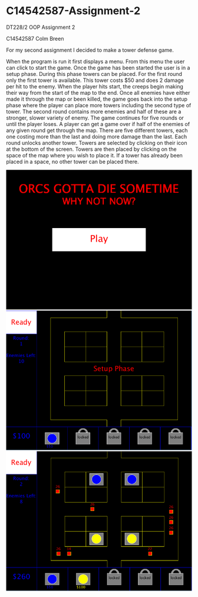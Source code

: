 # C14542587-Assignment-2
DT228/2 OOP Assignment 2

C14542587 Colm Breen

For my second assignment I decided to make a tower defense game. 

When the program is run it first displays a menu. From this menu the user can click to start the game. 
Once the game has been started the user is in a setup phase. During this phase towers can be placed. 
For the first round only the first tower is available. This tower costs $50 and does 2 damage per hit to the enemy. 
When the player hits start, the creeps begin making their way from the start of the map to the end. 
Once all enemies have either made it through the map or been killed, the game goes back into the setup phase 
where the player can place more towers including the second type of tower. The second round contains
more enemies and half of these are a stronger, slower variety of enemy. The game continues for five rounds or until the
player loses. A player can get a game over if half of the enemies of any given round get through the map. There are five 
different towers, each one costing more than the last and doing more damage than the last. Each round unlocks another 
tower. Towers are selected by clicking on their icon at the bottom of the screen. Towers are then placed by clicking
on the space of the map where you wish to place it. If a tower has already been placed in a space, no other tower can be 
placed there.

![alt tag](https://github.com/ColmBreen/C14542587-Assignment-2/blob/master/data/Menu.png)
![alt tag](https://github.com/ColmBreen/C14542587-Assignment-2/blob/master/data/SetUpPhase.png)
![alt tag](https://github.com/ColmBreen/C14542587-Assignment-2/blob/master/data/gamePlay.png)
